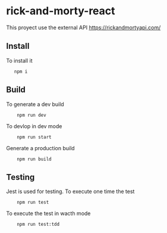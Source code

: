 # rick-and-morty-react

This proyect use the external API https://rickandmortyapi.com/

## Install

To install it

 ``` 
    npm i 
```

## Build

To generate a dev build

``` 
    npm run dev
```

To devlop in dev mode 

``` 
    npm run start
```

Generate a production build

``` 
    npm run build
```

## Testing

Jest is used for testing. To execute one time the test

``` 
    npm run test
```

To execute the test in wacth mode

``` 
    npm run test:tdd
```
